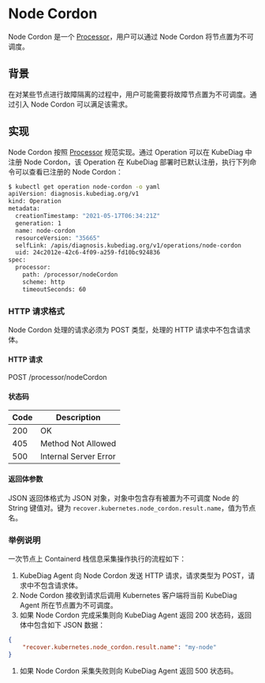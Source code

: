 # Node Cordon

Node Cordon 是一个 [Processor](../design/processor.md)，用户可以通过 Node Cordon 将节点置为不可调度。

## 背景

在对某些节点进行故障隔离的过程中，用户可能需要将故障节点置为不可调度。通过引入 Node Cordon 可以满足该需求。

## 实现

Node Cordon 按照 [Processor](../design/processor.md) 规范实现。通过 Operation 可以在 KubeDiag 中注册 Node Cordon，该 Operation 在 KubeDiag 部署时已默认注册，执行下列命令可以查看已注册的 Node Cordon：

```bash
$ kubectl get operation node-cordon -o yaml
apiVersion: diagnosis.kubediag.org/v1
kind: Operation
metadata:
  creationTimestamp: "2021-05-17T06:34:21Z"
  generation: 1
  name: node-cordon
  resourceVersion: "35665"
  selfLink: /apis/diagnosis.kubediag.org/v1/operations/node-cordon
  uid: 24c2012e-42c6-4f09-a259-fd10bc924836
spec:
  processor:
    path: /processor/nodeCordon
    scheme: http
    timeoutSeconds: 60
```

### HTTP 请求格式

Node Cordon 处理的请求必须为 POST 类型，处理的 HTTP 请求中不包含请求体。

#### HTTP 请求

POST /processor/nodeCordon

#### 状态码

| Code | Description |
|-|-|
| 200 | OK |
| 405 | Method Not Allowed |
| 500 | Internal Server Error |

#### 返回体参数

JSON 返回体格式为 JSON 对象，对象中包含存有被置为不可调度 Node 的 String 键值对。键为 `recover.kubernetes.node_cordon.result.name`，值为节点名。

### 举例说明

一次节点上 Containerd 栈信息采集操作执行的流程如下：

1. KubeDiag Agent 向 Node Cordon 发送 HTTP 请求，请求类型为 POST，请求中不包含请求体。
1. Node Cordon 接收到请求后调用 Kubernetes 客户端将当前 KubeDiag Agent 所在节点置为不可调度。
1. 如果 Node Cordon 完成采集则向 KubeDiag Agent 返回 200 状态码，返回体中包含如下 JSON 数据：

```json
{
    "recover.kubernetes.node_cordon.result.name": "my-node"
}
```

1. 如果 Node Cordon 采集失败则向 KubeDiag Agent 返回 500 状态码。
